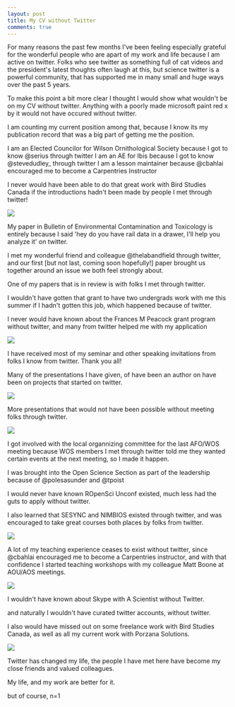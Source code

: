 ```yaml
---
layout: post
title: My CV without Twitter
comments: true
---
```



For many reasons the past few months I've been feeling especially grateful for the wonderful people who are apart of my work and life because I am active on twitter. Folks who see twitter as something full of cat videos and the president's latest thoughts often laugh at this, but science twitter is a powerful community, that has supported me in many small and huge ways over the past 5 years. 

To make this point a bit more clear I thought I would show what wouldn't be on my CV without twitter. 
Anything with a poorly made microsoft paint red x by it would not have occured without twitter. 

I am counting my current position among that, because I know its my publication record that was a big part of getting me the position. 

I am an Elected Councilor for Wilson Ornithological Society because I got to know @serius through twitter
I am an AE for Ibis because I got to know @stevedudley_ through twitter
I am a lesson maintainer because @cbahlai encouraged me to become a Carpentries Instructor

I never would have been able to do that great work with Bird Studies Canada if the introductions hadn't been made by people I met through twitter!

![](https://raw.githubusercontent.com/aurielfournier/aurielfournier.github.io/master/images/Untitled.png)

My paper in Bulletin of Environmental Contamination and Toxicology is entirely because I said 'hey do you have rail data in a drawer, I'll help you analyze it' on twitter. 

I met my wonderful friend and colleague @thelabandfield through twitter, and our first [but not last, coming soon hopefully!] paper brought us together around an issue we both feel strongly about. 

One of my papers that is in review is with folks I met through twitter. 

I wouldn't have gotten that grant to have two undergrads work with me this summer if I hadn't gotten this job, which happened because of twitter. 

I never would have known about the Frances M Peacock grant program without twitter, and many from twitter helped me with my application

![](https://raw.githubusercontent.com/aurielfournier/aurielfournier.github.io/master/images/Untitled2.png)

I have received most of my seminar and other speaking invitations from folks I know from twitter. Thank you all!

Many of the presentations I have given, of have been an author on have been on projects that started on twitter. 

![](https://raw.githubusercontent.com/aurielfournier/aurielfournier.github.io/master/images/Untitled3.png)

More presentations that would not have been possible without meeting folks through twitter. 

![](https://raw.githubusercontent.com/aurielfournier/aurielfournier.github.io/master/images/Untitled4.png)

I got involved with the local organnizing committee for the last AFO/WOS meeting because WOS members I met through twitter told me they wanted certain events at the next meeting, so I made it happen. 

I was brought into the Open Science Section as part of the leadership because of @polesasunder and @tpoist

I would never have known ROpenSci Unconf existed, much less had the guts to apply without twitter. 

I also learned that SESYNC and NIMBIOS existed through twitter, and was encouraged to take great courses both places by folks from twitter. 

![](https://raw.githubusercontent.com/aurielfournier/aurielfournier.github.io/master/images/Untitled5.png)

A lot of my teaching experience ceases to exist without twitter, since @cbahlai encouraged me to become a Carpentries instructor, and with that confidence I started teaching workshops with my colleague Matt Boone at AOU/AOS meetings. 

![](https://raw.githubusercontent.com/aurielfournier/aurielfournier.github.io/master/images/Untitled6.png)

I wouldn't have known about Skype with A Scientist without Twitter.

and naturally I wouldn't have curated twitter accounts, without twitter. 

I also would have missed out on some freelance work with Bird Studies Canada, as well as all my current work with Porzana Solutions. 

![](https://raw.githubusercontent.com/aurielfournier/aurielfournier.github.io/master/images/Untitled7.png)

Twitter has changed my life, the people I have met here have become my close friends and valued colleagues. 

My life, and my work are better for it.

but of course, n=1
